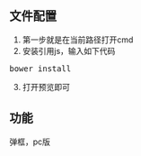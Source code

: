 ## 文件配置 ##

1. 第一步就是在当前路径打开cmd
2. 安装引用js，输入如下代码
<pre>bower install</pre>
3. 打开预览即可

## 功能 ##

弹框，pc版